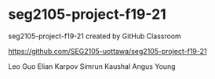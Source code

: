 # seg2105-project-f19-21
seg2105-project-f19-21 created by GitHub Classroom

https://github.com/SEG2105-uottawa/seg2105-project-f19-21

Leo Guo
Elian Karpov
Simrun Kaushal
Angus Young
